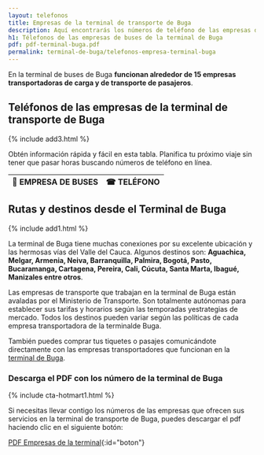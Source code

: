```yaml
---
layout: telefonos
title: Empresas de la terminal de transporte de Buga
description: Aquí encontrarás los números de teléfono de las empresas de la Terminal de transporte de Buga. Llama o descarga la lista gratis.
h1: Télefonos de las empresas de buses de la terminal de Buga
pdf: pdf-terminal-buga.pdf
permalink: terminal-de-buga/telefonos-empresa-terminal-buga
---
```

En la terminal de buses de Buga **funcionan alrededor de 15 empresas transportadoras de carga y de transporte de pasajeros**.

## Teléfonos de las empresas de la terminal de transporte de Buga

{% include add3.html %}

Obtén información rápida y fácil en esta tabla. Planifica tu próximo viaje sin tener que pasar horas buscando números de teléfono en línea.

| 🚌 EMPRESA DE BUSES | ☎ TELÉFONO |
| :--- | :---: |


## Rutas y destinos desde el Terminal de Buga

{% include add1.html %}

La terminal de Buga tiene muchas conexiones por su excelente ubicación y las hermosas vías del Valle del Cauca. Algunos destinos son: **Aguachica, Melgar, Armenia, Neiva, Barranquilla, Palmira, Bogotá, Pasto, Bucaramanga, Cartagena, Pereira, Cali, Cúcuta, Santa Marta, Ibagué, Manizales entre otros**.

Las empresas de transporte que trabajan en la terminal de Buga están avaladas por el Ministerio de Transporte. Son totalmente autónomas para establecer sus tarifas y horarios según las temporadas yestrategias de mercado. Todos los destinos pueden variar según las políticas de cada empresa transportadora de la terminalde Buga.

También puedes comprar tus tiquetes o pasajes comunicándote directamente con las empresas transportadores que funcionan en la [terminal de Buga]({{'terminal-de-buga'|relative_url}} "Terminal de Buga").

### Descarga el PDF con los número de la terminal de Buga

{% include cta-hotmart1.html %}

Si necesitas llevar contigo los números de las empresas que ofrecen sus servicios en la terminal de transporte de Buga, puedes descargar el pdf haciendo clic en el siguiente botón:

[PDF Empresas de la terminal]({{'assets/pdf-terminal-buga.pdf'|relative_url}}){:id="boton"}
